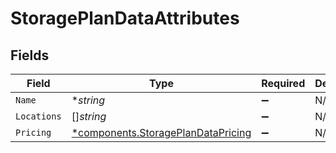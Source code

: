 # StoragePlanDataAttributes


## Fields

| Field                                                                                   | Type                                                                                    | Required                                                                                | Description                                                                             |
| --------------------------------------------------------------------------------------- | --------------------------------------------------------------------------------------- | --------------------------------------------------------------------------------------- | --------------------------------------------------------------------------------------- |
| `Name`                                                                                  | **string*                                                                               | :heavy_minus_sign:                                                                      | N/A                                                                                     |
| `Locations`                                                                             | []*string*                                                                              | :heavy_minus_sign:                                                                      | N/A                                                                                     |
| `Pricing`                                                                               | [*components.StoragePlanDataPricing](../../models/components/storageplandatapricing.md) | :heavy_minus_sign:                                                                      | N/A                                                                                     |